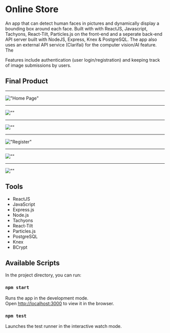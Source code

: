 # Online Store

An app that can detect human faces in pictures and dynamically display a bounding box around each face. Built with with ReactJS, Javascript, Tachyons, React-Tilt, Particles.js on the front-end and a seperate back-end API server built with NodeJS, Express, Knex & PostgreSQL. The app also uses an external API service (Clarifai) for the computer vision/AI feature. The 

Features include authentication (user login/registration) and keeping track of image submissions by users. 

## Final Product

------------------------------------
!["Home Page"]()

------------------------------------
![""]()

------------------------------------
![""]()

------------------------------------
!["Register"]()

------------------------------------
![""]()

------------------------------------
![""]()

## Tools

- ReactJS
- JavaScript
- Express.js
- Node.js
- Tachyons
- React-Tilt
- Particles.js
- PostgreSQL
- Knex
- BCrypt



## Available Scripts

In the project directory, you can run:

### `npm start`

Runs the app in the development mode.<br />
Open [http://localhost:3000](http://localhost:3000) to view it in the browser.


### `npm test`

Launches the test runner in the interactive watch mode.<br />



